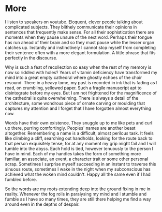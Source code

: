 # More

I listen to speakers on youtube. Eloquent, clever people talking about
complicated subjects. They blithely communicate their opinions
in sentences that frequently make sense. For all their sophistication there are
moments when they pause unsure of the next word. Perhaps their tongue has run
ahead of their brain and so they must pause while the lesser organ catches up.
Instantly and instinctively I cannot stop myself from completing their sentence
often with a more elegant formulation.
A little phrase that fits perfectly in the discourse.

Why is such a feat of recollection so easy when the rest of my memory is now so riddled with holes? Years of vitamin
deficiency have transformed my mind into a great empty cathedral where ghostly echoes of the
choir resound. 
There in a heavy tome, my past is recorded in ink that is 
fading as I read, on crumbling, yellowed paper.
 Such a fragile manuscript apt to disintegrate before my eyes.
 But I am not frightened for the magnificence of the cathedral is quite overwhelming.
 There is always a detail of the architecture, some wondrous piece of ornate carving
 or moulding that captures my attention and I forget that I have forgotten
 almost everything now.

 Words have their own existence. They snuggle up to me like pets and curl up there, purring comfortingly. 
 Peoples' names are another beast altogether. Remembering
 a name is a difficult, almost perilous task. It feels like climbing a cliff,
 searching out handholds, looking for the route back to that person exquisitely tense, for at any moment my grip might fail and I will tumble into the abyss.
 Each hold is tied, however tenuously to the person I have in mind. 
 Each of my handles takes the form of something more
 familiar, an associate, an event, a character trait or some other personal scrap. 
 Sometimes I surprise myself succeeding in an instant to traverse this sinuous route,
 sometimes I wake in the night when my subconscious
 has achieved what the woken mind couldn't.
 Happy all the same even if I had fumbled before.

 So the words are my roots extending deep into the ground fixing in me in reality. 
 Whenever the fog rolls in paralysing my mind and I stumble and fumble as I have so many times,
 they are still there helping me find a way around even in the depths of despair.
